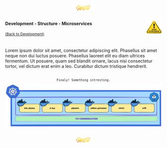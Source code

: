 <div align="center">
   <img src="../../../.media/asset/badge/asset_badge_project_backgroundless.png" width="15%" height="auto"/>
</div>

##

<img src="../../../.media/asset/helper/asset_helper_wip.png" align="right" width="10%" height="auto"/>

<!---
#####################################################
# Development - Structure - Microservices
#####################################################
--->  
####  Development - Structure - Microservices
<sup>[(Back to Development)](../../../README.md#table-of-contents-4)</sup>
<br>
<br>

Lorem ipsum dolor sit amet, consectetur adipiscing elit. Phasellus sit amet neque non dui luctus posuere. Phasellus laoreet elit eu diam ultrices fermentum. Ut posuere, quam sed blandit ornare, lacus nisi consectetur tortor, vel dictum erat enim a leo. Curabitur dictum tristique hendrerit.

##

<div align="center">
<sup><code>Finaly! Something intresting.</code></sup>
<br>   
<img src="../../../.media/development/structure/microservices/development_structure_microservices_preview.png" width="800" height="auto"/>  
</div>

##

<div align="center">
   <img src="../../../.media/asset/badge/asset_badge_project_backgroundless.png" width="15%" height="auto"/>
</div>
